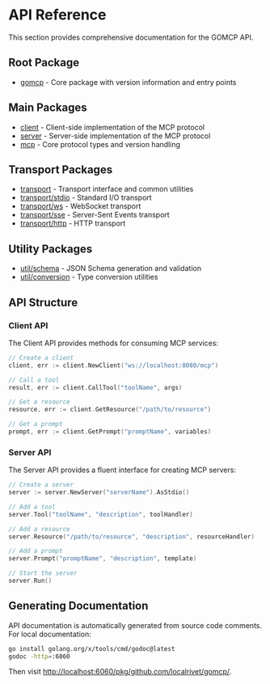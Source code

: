 # API Reference

This section provides comprehensive documentation for the GOMCP API.

## Root Package

- [gomcp](gomcp.md) - Core package with version information and entry points

## Main Packages

- [client](client.md) - Client-side implementation of the MCP protocol
- [server](server.md) - Server-side implementation of the MCP protocol
- [mcp](mcp.md) - Core protocol types and version handling

## Transport Packages

- [transport](transport.md) - Transport interface and common utilities
- [transport/stdio](transport-stdio.md) - Standard I/O transport
- [transport/ws](transport-ws.md) - WebSocket transport
- [transport/sse](transport-sse.md) - Server-Sent Events transport
- [transport/http](transport-http.md) - HTTP transport

## Utility Packages

- [util/schema](util-schema.md) - JSON Schema generation and validation
- [util/conversion](util-conversion.md) - Type conversion utilities

## API Structure

### Client API

The Client API provides methods for consuming MCP services:

```go
// Create a client
client, err := client.NewClient("ws://localhost:8080/mcp")

// Call a tool
result, err := client.CallTool("toolName", args)

// Get a resource
resource, err := client.GetResource("/path/to/resource")

// Get a prompt
prompt, err := client.GetPrompt("promptName", variables)
```

### Server API

The Server API provides a fluent interface for creating MCP servers:

```go
// Create a server
server := server.NewServer("serverName").AsStdio()

// Add a tool
server.Tool("toolName", "description", toolHandler)

// Add a resource
server.Resource("/path/to/resource", "description", resourceHandler)

// Add a prompt
server.Prompt("promptName", "description", template)

// Start the server
server.Run()
```

## Generating Documentation

API documentation is automatically generated from source code comments. For local documentation:

```bash
go install golang.org/x/tools/cmd/godoc@latest
godoc -http=:6060
```

Then visit [http://localhost:6060/pkg/github.com/localrivet/gomcp/](http://localhost:6060/pkg/github.com/localrivet/gomcp/).

